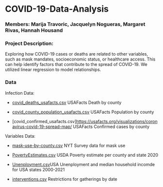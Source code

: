 # COVID-19-Data-Analysis

### Members: Marija Travoric, Jacquelyn Nogueras, Margaret Rivas, Hannah Housand

### Project Description:
Exploring how COVID-19 cases or deaths are related to other variables, such as mask mandates, socioeconomic status, or healthcare access. This can help identify factors that contribute to the spread of COVID-19. We utilized linear regression to model relationships. 

### Data

Infection Data:

- [covid_deaths_usafacts.csv](https://usafacts.org/visualizations/coronavirus-covid-19-spread-map/) USAFacts Death by county

- [covid_county_population_usafacts.csv](https://usafacts.org/visualizations/coronavirus-covid-19-spread-map/) USAFacts Population by county 

- [covid_confirmed_usafacts.csv]https://usafacts.org/visualizations/coronavirus-covid-19-spread-map/ USAFacts Confirmed cases by county

Variables Data:

- [mask-use-by-county.csv](https://github.com/nytimes/covid-19-data/blob/master/mask-use/mask-use-by-county.csv) NYT Survey data for mask use

- [PovertyEstimates.csv](https://www.ers.usda.gov/data-products/county-level-data-sets/county-level-data-sets-download-data/) USDA Poverty estimate per county and state 2020

- [Unenployment.csv](https://www.ers.usda.gov/data-products/county-level-data-sets/county-level-data-sets-download-data/)USA Unenployment and median household incomde for USA states 2000-2021

- [interventions.csv](https://github.com/JieYingWu/COVID-19_US_County-level_Summaries/blob/master/data/interventions.csv) Restrictions for gatherings by date
